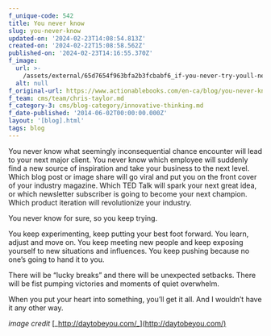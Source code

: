 ```yaml
---
f_unique-code: 542
title: You never know
slug: you-never-know
updated-on: '2024-02-23T14:08:54.813Z'
created-on: '2024-02-22T15:08:58.562Z'
published-on: '2024-02-23T14:16:55.370Z'
f_image:
  url: >-
    /assets/external/65d7654f963bfa2b3fcbabf6_if-you-never-try-youll-never-know.png
  alt: null
f_original-url: https://www.actionablebooks.com/en-ca/blog/you-never-know/
f_team: cms/team/chris-taylor.md
f_category-3: cms/blog-category/innovative-thinking.md
f_date-published: '2014-06-02T00:00:00.000Z'
layout: '[blog].html'
tags: blog
---
```


You never know what seemingly inconsequential chance encounter will lead to your next major client. You never know which employee will suddenly find a new source of inspiration and take your business to the next level. Which blog post or image share will go viral and put you on the front cover of your industry magazine. Which TED Talk will spark your next great idea, or which newsletter subscriber is going to become your next champion. Which product iteration will revolutionize your industry.

You never know for sure, so you keep trying.

You keep experimenting, keep putting your best foot forward. You learn, adjust and move on. You keep meeting new people and keep exposing yourself to new situations and influences. You keep pushing because no one’s going to hand it to you.

There will be “lucky breaks” and there will be unexpected setbacks. There will be fist pumping victories and moments of quiet overwhelm.

When you put your heart into something, you’ll get it all. And I wouldn’t have it any other way.

_image credit_ [_http://daytobeyou.com/_](http://daytobeyou.com/)
